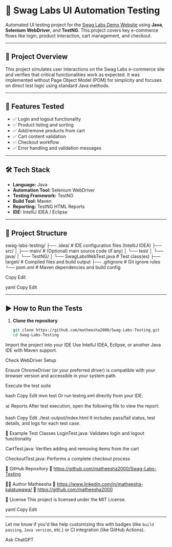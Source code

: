 # 🧪 Swag Labs UI Automation Testing

Automated UI testing project for the [Swag Labs Demo Website](https://www.saucedemo.com/) using **Java**, **Selenium WebDriver**, and **TestNG**. This project covers key e-commerce flows like login, product interaction, cart management, and checkout.

---

## 📌 Project Overview

This project simulates user interactions on the Swag Labs e-commerce site and verifies that critical functionalities work as expected. It was implemented without Page Object Model (POM) for simplicity and focuses on direct test logic using standard Java methods.

---

## 🚀 Features Tested

- ✅ Login and logout functionality
- ✅ Product listing and sorting
- ✅ Add/remove products from cart
- ✅ Cart content validation
- ✅ Checkout workflow
- ✅ Error handling and validation messages

---

## 🛠️ Tech Stack

- **Language:** Java  
- **Automation Tool:** Selenium WebDriver  
- **Testing Framework:** TestNG  
- **Build Tool:** Maven  
- **Reporting:** TestNG HTML Reports  
- **IDE:** IntelliJ IDEA / Eclipse

---

## 📁 Project Structure

swag-labs-testing/
├── .idea/ # IDE configuration files (IntelliJ IDEA)
├── src/
│ ├── main/ # (Optional) main source code (if any)
│ └── test/
│ └── java/
│ └── TestNG/
│ └── SwagLabsWebTest.java # Test class(es)
├── target/ # Compiled files and build output
├── .gitignore # Git ignore rules
└── pom.xml # Maven dependencies and build config

Copy
Edit


yaml
Copy
Edit

---

## ▶️ How to Run the Tests

1. **Clone the repository**
   ```bash
   git clone https://github.com/matheesha2000/Swag-Labs-Testing.git
   cd Swag-Labs-Testing
Import the project into your IDE
Use IntelliJ IDEA, Eclipse, or another Java IDE with Maven support.

Check WebDriver Setup

Ensure ChromeDriver (or your preferred driver) is compatible with your browser version and accessible in your system path.

Execute the test suite

bash
Copy
Edit
mvn test
Or run testng.xml directly from your IDE.

📊 Reports
After test execution, open the following file to view the report:

bash
Copy
Edit
./test-output/index.html
It includes pass/fail status, test details, and logs for each test case.

🧪 Example Test Classes
LoginTest.java: Validates login and logout functionality

CartTest.java: Verifies adding and removing items from the cart

CheckoutTest.java: Performs a complete checkout process

📎 GitHub Repository
🔗 https://github.com/matheesha2000/Swag-Labs-Testing

👨‍💻 Author
Matheesha
📧 https://www.linkedin.com/in/matheesha-kalatuwawa/
🔗 https://github.com/matheesha2000

📃 License
This project is licensed under the MIT License.

yaml
Copy
Edit

---

Let me know if you'd like help customizing this with badges (like `build passing`, `Java version`, etc.) or CI integration (like GitHub Actions).




Ask ChatGPT
